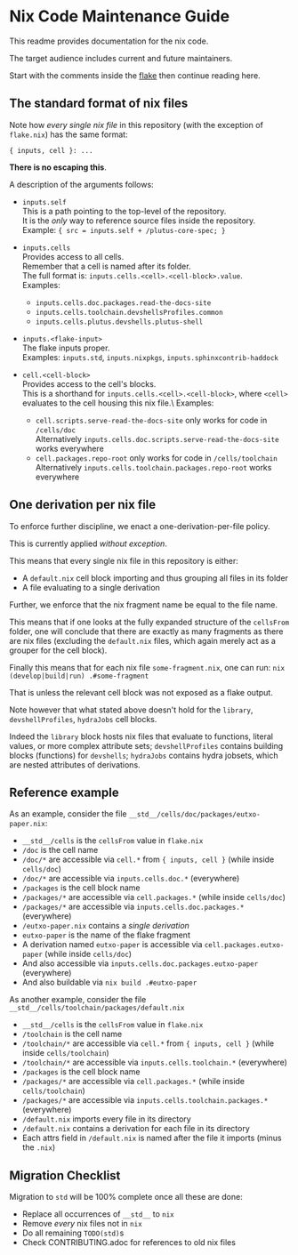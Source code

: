 # Nix Code Maintenance Guide

This readme provides documentation for the nix code.

The target audience includes current and future maintainers.

Start with the comments inside the [flake](../flake.nix) then continue reading here.

## The standard format of nix files 

Note how *every single nix file* in this repository (with the exception
of `flake.nix`) has the same format:
```
{ inputs, cell }: ...
```
**There is no escaping this**.

A description of the arguments follows:

- `inputs.self`\
  This is a path pointing to the top-level of the repository.\
  It is the *only* way to reference source files inside the repository.\
  Example: `{ src = inputs.self + /plutus-core-spec; }`

- `inputs.cells`\
  Provides access to all cells.\
  Remember that a cell is named after its folder.\
  The full format is: `inputs.cells.<cell>.<cell-block>.value`.\
  Examples:
  - `inputs.cells.doc.packages.read-the-docs-site`
  - `inputs.cells.toolchain.devshellsProfiles.common`
  - `inputs.cells.plutus.devshells.plutus-shell`

- `inputs.<flake-input>`\
  The flake inputs proper.\
  Examples: `inputs.std`, `inputs.nixpkgs`, `inputs.sphinxcontrib-haddock`

- `cell.<cell-block>`\
  Provides access to the cell's blocks.\
  This is a shorthand for `inputs.cells.<cell>.<cell-block>`, where `<cell>` evaluates to the cell housing this nix file.\ 
  Examples:
  - `cell.scripts.serve-read-the-docs-site` only works for code in `/cells/doc`\
    Alternatively `inputs.cells.doc.scripts.serve-read-the-docs-site` works everywhere
  - `cell.packages.repo-root` only works for code in `/cells/toolchain`\
    Alternatively `inputs.cells.toolchain.packages.repo-root` works everywhere

## One derivation per nix file

To enforce further discipline, we enact a one-derivation-per-file policy.

This is currently applied *without exception*.

This means that every single nix file in this repository is either:

- A `default.nix` cell block importing and thus grouping all files in its folder
- A file evaluating to a single derivation

Further, we enforce that the nix fragment name be equal to the file name.

This means that if one looks at the fully expanded structure of the `cellsFrom` folder, one will conclude that there are exactly as many fragments as there are nix files (excluding the `default.nix` files, which again merely act as a grouper for the cell block).

Finally this means that for each nix file `some-fragment.nix`, one can run:
`nix (develop|build|run) .#some-fragment`

That is unless the relevant cell block was not exposed as a flake output.

Note however that what stated above doesn't hold for the `library`, `devshellProfiles`, `hydraJobs` cell blocks.

Indeed the `library` block hosts nix files that evaluate to functions, literal values, or more complex attribute sets; `devshellProfiles` contains building blocks (functions) for `devshells`; `hydraJobs` contains hydra jobsets, which are nested attributes of derivations.

## Reference example

As an example, consider the file `__std__/cells/doc/packages/eutxo-paper.nix`:

- `__std__/cells` is the `cellsFrom` value in `flake.nix`
- `/doc` is the cell name
- `/doc/*` are accessible via `cell.*` from `{ inputs, cell }` (while inside `cells/doc`)
- `/doc/*` are accessible via `inputs.cells.doc.*` (everywhere)
- `/packages` is the cell block name
- `/packages/*` are accessible via `cell.packages.*` (while inside `cells/doc`)
- `/packages/*` are accessible via `inputs.cells.doc.packages.*` (everywhere)
- `/eutxo-paper.nix` contains a *single derivation*
- `eutxo-paper` is the name of the flake fragment
- A derivation named `eutxo-paper` is accessible via `cell.packages.eutxo-paper` (while inside `cells/doc`)
- And also accessible via `inputs.cells.doc.packages.eutxo-paper` (everywhere)
- And also buildable via `nix build .#eutxo-paper`

As another example, consider the file `__std__/cells/toolchain/packages/default.nix`

- `__std__/cells` is the `cellsFrom` value in `flake.nix`
- `/toolchain` is the cell name
- `/toolchain/*` are accessible via `cell.*` from `{ inputs, cell }` (while inside `cells/toolchain`)
- `/toolchain/*` are accessible via `inputs.cells.toolchain.*` (everywhere)
- `/packages` is the cell block name
- `/packages/*` are accessible via `cell.packages.*` (while inside `cells/toolchain`)
- `/packages/*` are accessible via `inputs.cells.toolchain.packages.*` (everywhere)
- `/default.nix` imports every file in its directory
- `/default.nix` contains a derivation for each file in its directory
- Each attrs field in `/default.nix` is named after the file it imports (minus the `.nix`)


## Migration Checklist 

Migration to `std` will be 100% complete once all these are done:

- Replace all occurrences of `__std__` to `nix`
- Remove *every* nix files not in `nix` 
- Do all remaining `TODO(std)`s 
- Check CONTRIBUTING.adoc for references to old nix files